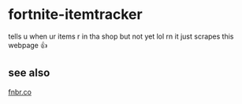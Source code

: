# fortnite-itemtracker

tells u when ur items r in tha shop but not yet lol rn it just scrapes this
webpage :thumbsup:

## see also

[fnbr.co](https://fnbr.co)
